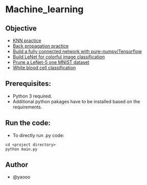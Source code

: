 # Machine_learning

## Objective 
* [KNN practice](https://github.com/yaooo/Machine_learning/blob/master/HW1/)
* [Back propagation practice](https://github.com/yaooo/Machine_learning/blob/master/HW2/)
* [Build a fully connected network with pure-numpy/Tensorflow](https://github.com/yaooo/Machine_learning/blob/master/HW3/)
* [Build LeNet for colorful image classification](https://github.com/yaooo/Machine_learning/blob/master/HW4/)
* [Prune a LeNet-5 one MNIST dataset](https://github.com/yaooo/Machine_learning/blob/master/HW5/)
* [White blood cell classification](https://github.com/yaooo/Machine_learning/tree/master/Project/)

## Prerequisites:
* Python 3 required.
* Additional python pakages have to be installed based on the requirements.

## Run the code:

* To directly run .py code:
```
cd <project directory>
python main.py
```

## Author
* @yaooo
